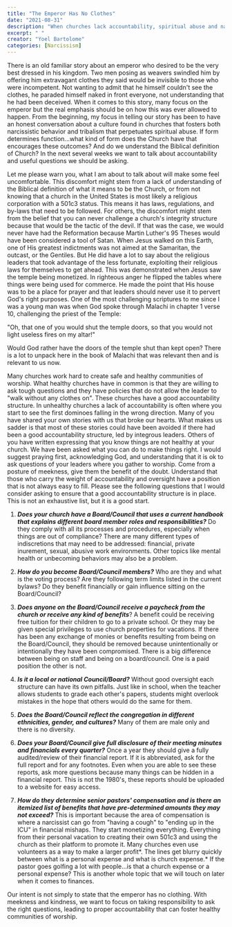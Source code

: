 ```yaml
---
title: "The Emperor Has No Clothes"
date: "2021-08-31"
description: "When churches lack accountability, spiritual abuse and narcissism can flourish unchecked. This article challenges leaders and congregations to ask hard questions and build healthy, transparent communities."
excerpt: " "
creator: "Yoel Bartolome"
categories: [Narcissism]
---
```

There is an old familiar story about an emperor who desired to be the very best dressed in his kingdom. Two men posing as weavers swindled him by offering him extravagant clothes they said would be invisible to those who were incompetent. Not wanting to admit that he himself couldn't see the clothes, he paraded himself naked in front everyone, not understanding that he had been deceived. When it comes to this story, many focus on the emperor but the real emphasis should be on how this was ever allowed to happen. From the beginning, my focus in telling our story has been to have an honest conversation about a culture found in churches that fosters both narcissistic behavior and tribalism that perpetuates spiritual abuse. If form determines function...what kind of form does the Church have that encourages these outcomes? And do we understand the Biblical definition of Church? In the next several weeks we want to talk about accountability and useful questions we should be asking.

Let me please warn you, what I am about to talk about will make some feel uncomfortable. This discomfort might stem from a lack of understanding of the Biblical definition of what it means to be the Church, or from not knowing that a church in the United States is most likely a religious corporation with a 501c3 status. This means it has laws, regulations, and by-laws that need to be followed. For others, the discomfort might stem from the belief that you can never challenge a church's integrity structure because that would be the tactic of the devil. If that was the case, we would never have had the Reformation because Martin Luther's 95 Theses would have been considered a tool of Satan. When Jesus walked on this Earth, one of His greatest indictments was not aimed at the Samaritan, the outcast, or the Gentiles. But He did have a lot to say about the religious leaders that took advantage of the less fortunate, exploiting their religious laws for themselves to get ahead. This was demonstrated when Jesus saw the temple being monetized. In righteous anger he flipped the tables where things were being used for commerce. He made the point that His house was to be a place for prayer and that leaders should never use it to pervert God's right purposes. One of the most challenging scriptures to me since I was a young man was when God spoke through Malachi in chapter 1 verse 10, challenging the priest of the Temple:

"Oh, that one of you would shut the temple doors, so that you would not light useless fires on my altar!"

Would God rather have the doors of the temple shut than kept open? There is a lot to unpack here in the book of Malachi that was relevant then and is relevant to us now.

Many churches work hard to create safe and healthy communities of worship. What healthy churches have in common is that they are willing to ask tough questions and they have policies that do not allow the leader to "walk without any clothes on". These churches have a good accountability structure. In unhealthy churches a lack of accountability is often where you start to see the first dominoes falling in the wrong direction. Many of you have shared your own stories with us that broke our hearts. What makes us sadder is that most of these stories could have been avoided if there had been a good accountability structure, led by integrous leaders. Others of you have written expressing that you know things are not healthy at your church. We have been asked what you can do to make things right. I would suggest praying first, acknowledging God, and understanding that it is ok to ask questions of your leaders where you gather to worship. Come from a posture of meekness, give them the benefit of the doubt. Understand that those who carry the weight of accountability and oversight have a position that is not always easy to fill. Please see the following questions that I would consider asking to ensure that a good accountability structure is in place. This is not an exhaustive list, but it is a good start.

1. ***Does your church have a Board/Council that uses a current handbook that explains different board member roles and responsibilities?*** Do they comply with all its processes and procedures, especially when things are out of compliance? There are many different types of indiscretions that may need to be addressed: financial, private inurement, sexual, abusive work environments. Other topics like mental health or unbecoming behaviors may also be a problem.

2. ***How do you become Board/Council members?*** Who are they and what is the voting process? Are they following term limits listed in the current bylaws? Do they benefit financially or gain influence sitting on the Board/Council?

3. ***Does anyone on the Board/Council receive a paycheck from the church or receive any kind of benefits***? A benefit could be receiving free tuition for their children to go to a private school. Or they may be given special privileges to use church properties for vacations. If there has been any exchange of monies or benefits resulting from being on the Board/Council, they should be removed because unintentionally or intentionally they have been compromised. There is a big difference between being on staff and being on a board/council. One is a paid position the other is not.

4. ***Is it a local or national Council/Board?*** Without good oversight each structure can have its own pitfalls. Just like in school, when the teacher allows students to grade each other's papers, students might overlook mistakes in the hope that others would do the same for them.

5. ***Does the Board/Council reflect the congregation in different ethnicities, gender, and cultures?*** Many of them are male only and there is no diversity.

6. ***Does your Board/Council give full disclosure of their meeting minutes and financials every quarter?*** Once a year they should give a fully audited/review of their financial report. If it is abbreviated, ask for the full report and for any footnotes. Even when you are able to see these reports, ask more questions because many things can be hidden in a financial report. This is not the 1980's, these reports should be uploaded to a website for easy access.

7. ***How do they determine senior pastors' compensation and is there an itemized list of benefits that have pre-determined amounts they may not exceed?*** This is important because the area of compensation is where a narcissist can go from "having a cough" to "ending up in the ICU" in financial mishaps. They start monetizing everything. Everything from their personal vacation to creating their own 501c3 and using the church as their platform to promote it. Many churches even use volunteers as a way to make a larger profit*. The lines get blurry quickly between what is a personal expense and what is church expense.* If the pastor goes golfing a lot with people…is that a church expense or a personal expense? This is another whole topic that we will touch on later when it comes to finances.

Our intent is not simply to state that the emperor has no clothing. With meekness and kindness, we want to focus on taking responsibility to ask the right questions, leading to proper accountability that can foster healthy communities of worship.
